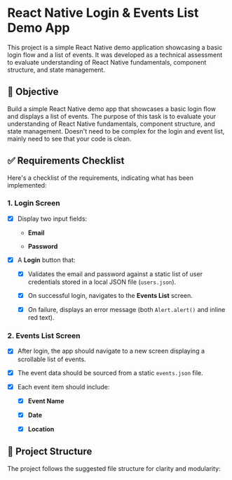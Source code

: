 # React Native Login & Events List Demo App

This project is a simple React Native demo application showcasing a basic login flow and a list of events. It was developed as a technical assessment to evaluate understanding of React Native fundamentals, component structure, and state management.

## 🎯 Objective

Build a simple React Native demo app that showcases a basic login flow and displays a list of events. The purpose of this task is to evaluate your understanding of React Native fundamentals, component structure, and state management. Doesn't need to be complex for the login and event list, mainly need to see that your code is clean.

## ✅ Requirements Checklist

Here's a checklist of the requirements, indicating what has been implemented:

### 1. Login Screen

* [x] Display two input fields:

  * **Email**

  * **Password**

* [x] A **Login** button that:

  * [x] Validates the email and password against a static list of user credentials stored in a local JSON file (`users.json`).

  * [x] On successful login, navigates to the **Events List** screen.

  * [x] On failure, displays an error message (both `Alert.alert()` and inline red text).

### 2. Events List Screen

* [x] After login, the app should navigate to a new screen displaying a scrollable list of events.

* [x] The event data should be sourced from a static `events.json` file.

* [x] Each event item should include:

  * [x] **Event Name**

  * [x] **Date**

  * [x] **Location**

## 📁 Project Structure

The project follows the suggested file structure for clarity and modularity: